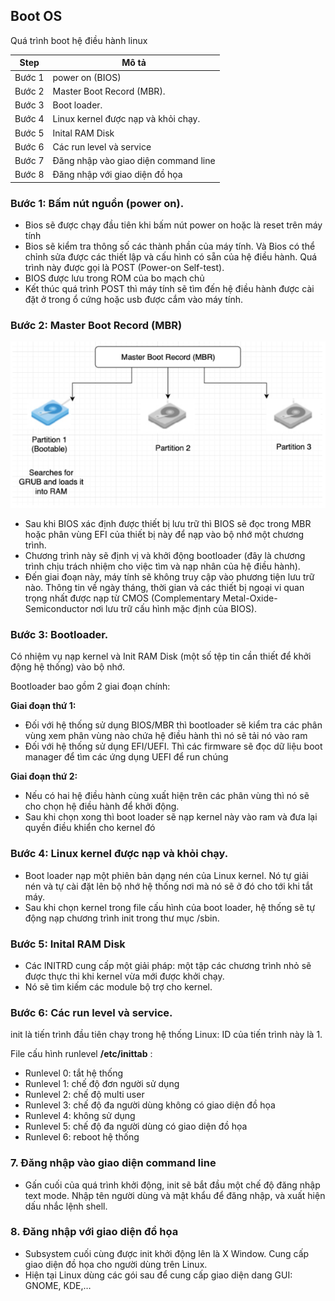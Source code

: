 ## Boot OS

Quá trình boot hệ điều hành linux

| Step | Mô tả | 
| ----- |-----|
|Bước 1| power on (BIOS)  | 
|Bước 2 | Master Boot Record (MBR). |
|Bước 3 | Boot loader.|
|Bước 4 | Linux kernel được nạp và khỏi chạy. |
|Bước 5 | Inital RAM Disk |
|Bước 6 | Các run level và service |
|Bước 7 | Đăng nhập vào giao diện command line |
|Bước 8 | Đăng nhập với giao diện đồ họa |



### Bước 1: Bấm nút nguồn (power on).

- Bios sẽ được chạy đầu tiên khi bấm nút power on hoặc là reset trên máy tính
- Bios sẽ kiểm tra thông số các thành phần của máy tính. Và Bios có thể chỉnh sửa được các thiết lập và cấu hình có sẵn của hệ điều hành. Quá trình này được gọi là POST (Power-on Self-test).
- BIOS được lưu trong ROM của bo mạch chủ
- Kết thúc quá trình POST thì máy tính sẽ tìm đến hệ điều hành được cài đặt ở trong ổ cứng hoặc usb được cắm vào máy tính.

### Bước 2: Master Boot Record (MBR)

![Mô hình](https://github.com/Duc-NA/BaseProject/blob/main/Document/Document_Images/linux/bootOS.png)

- Sau khi BIOS xác định được thiết bị lưu trữ thì BIOS sẽ đọc trong MBR hoặc phân vùng EFI của thiết bị này để nạp vào bộ nhớ một chương trình. 
- Chương trình này sẽ định vị và khởi động bootloader (đây là chương trình chịu trách nhiệm cho việc tìm và nạp nhân của hệ điều hành).
- Đến giai đoạn này, máy tính sẽ không truy cập vào phương tiện lưu trữ nào. Thông tin về ngày tháng, thời gian và các thiết bị ngoại vi quan trọng nhất được nạp từ CMOS (Complementary Metal-Oxide-Semiconductor nơi lưu trữ cấu hình mặc định của BIOS).

### Bước 3: Bootloader.
Có nhiệm vụ nạp kernel và Init RAM Disk (một số tệp tin cần thiết để khởi động hệ thống) vào bộ nhớ. 

Bootloader bao gồm 2 giai đoạn chính:

**Giai đoạn thứ 1:**
- Đối với hệ thống sử dụng BIOS/MBR thì bootloader sẽ kiểm tra các phân vùng xem phân vùng nào chứa hệ điều hành thì nó sẽ tải nó vào ram 
- Đối với hệ thống sử dụng EFI/UEFI. Thì các firmware sẽ đọc dữ liệu boot manager để tìm các ứng dụng UEFI để run chúng

**Giai đoạn thứ 2:**
- Nếu có hai hệ điều hành cùng xuất hiện trên các phân vùng thì nó sẽ cho chọn hệ điều hành để khởi động. 
- Sau khi chọn xong thì boot loader sẽ nạp kernel này vào ram và đưa lại quyền điều khiển cho kernel đó 

### Bước 4: Linux kernel được nạp và khỏi chạy.

- Boot loader nạp một phiên bản dạng nén của Linux kernel. Nó tự giải nén và tự cài đặt lên bộ nhớ hệ thống nơi mà nó sẽ ở đó cho tới khi tắt máy.
- Sau khi chọn kernel trong file cấu hình của boot loader, hệ thống sẽ tự động nạp chương trình init trong thư mục /sbin.

### Bước 5: Inital RAM Disk
- Các INITRD cung cấp một giải pháp: một tập các chương trình nhỏ sẽ được thực thi khi kernel vừa mới được khởi chạy. 
- Nó sẽ tìm kiếm các module bộ trợ cho kernel. 

### Bước 6: Các run level và service.
init là tiến trình đầu tiên chạy trong hệ thống Linux: ID của tiến trình này là 1.

File cấu hình runlevel **/etc/inittab** : 

- Runlevel 0: tắt hệ thống
- Runlevel 1: chế độ đơn người sử dụng
- Runlevel 2: chế độ multi user
- Runlevel 3: chế độ đa người dùng không có giao diện đồ họa
- Runlevel 4: không sử dụng
- Runlevel 5: chế độ đa người dùng có giao diện đồ họa
- Runlevel 6: reboot hệ thống

### 7. Đăng nhập vào giao diện command line
- Gấn cuối của quá trình khởi động, init sẽ bắt đầu một chế độ đăng nhập text mode. Nhập tên người dùng và mật khẩu để đăng nhập, và xuất hiện dấu nhắc lệnh shell.

### 8. Đăng nhập với giao diện đồ họa
- Subsystem cuối cùng được init khởi động lên là X Window. Cung cấp giao diện đồ họa cho người dùng trên Linux.
- Hiện tại Linux dùng các gói sau để cung cấp giao diện dang GUI: GNOME, KDE,…